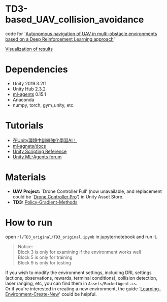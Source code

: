 # TD3-based_UAV_collision_avoidance
code for `[Autonomous navigation of UAV in multi-obstacle environments based on a Deep Reinforcement Learning approach](https://scholar.google.com.hk/scholar?hl=en&as_sdt=0,29&q=Autonomous+navigation+of+UAV+in+multi-obstacle+environments+based+on+a+Deep+Reinforcement+Learning+approach&btnG=)'

[Visualization of results](https://youtu.be/1zL-srwnoZE?si=JErQlxk8PZ6JdZqP)

# Dependencies
* Unity 2019.3.2f1
* Unity Hub 2.3.2
* [ml-agents](https://unity.com/products/machine-learning-agents) 0.15.1
* Anaconda
* numpy, torch, gym_unity, etc.

# Tutorials
* [在Unity環境中訓練強化學習AI！](https://www.youtube.com/playlist?list=PLDV2CyUo4q-I3zmaqisW5xAANFHgKnJfD)
* [ml-agnets/docs](https://github.com/Unity-Technologies/ml-agents/tree/latest_release/docs)
* [Unity Scripting Reference](https://docs.unity3d.com/2018.4/Documentation/ScriptReference/index.html)
* [Unity ML-Agents forum](https://forum.unity.com/forums/ml-agents.453/)

# Materials
* **UAV Project:** \`Drone Controller Full' \(now unavailable, and replacement could be \`[Drone Controller Pro](https://assetstore.unity.com/packages/tools/physics/drone-controller-pro-111163#content)'\) in Unity Asset Store.
* **TD3:** [Policy-Gradient-Methods](https://github.com/cyoon1729/Policy-Gradient-Methods)

# How to run
open `rl/TD3_original/TD3_original.ipynb` in jupyternotebook and run it.  
> Notice:  
> Block 3 is only for examining if the environment works well  
> Block 5 is only for training  
> Block 9 is only for testing

If you wish to modify the environment settings, including DRL settings (actions, observations, rewards, terminal conditions), collision detection, laser ranging, etc, you can find them in `Assets/RocketAgent.cs`.  
Or if you're interested in creating a new environment, the guide `[Learning-Environment-Create-New](https://github.com/Unity-Technologies/ml-agents/blob/latest_release/docs/Learning-Environment-Create-New.md)' could be helpful.
